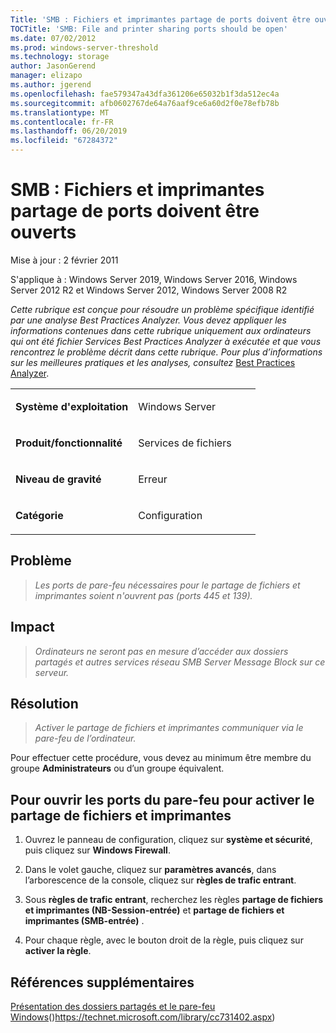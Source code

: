 ```yaml
---
Title: 'SMB : Fichiers et imprimantes partage de ports doivent être ouverts'
TOCTitle: 'SMB: File and printer sharing ports should be open'
ms.date: 07/02/2012
ms.prod: windows-server-threshold
ms.technology: storage
author: JasonGerend
manager: elizapo
ms.author: jgerend
ms.openlocfilehash: fae579347a43dfa361206e65032b1f3da512ec4a
ms.sourcegitcommit: afb0602767de64a76aaf9ce6a60d2f0e78efb78b
ms.translationtype: MT
ms.contentlocale: fr-FR
ms.lasthandoff: 06/20/2019
ms.locfileid: "67284372"
---
```

# <a name="smb-file-and-printer-sharing-ports-should-be-open"></a>SMB : Fichiers et imprimantes partage de ports doivent être ouverts


Mise à jour : 2 février 2011

S'applique à : Windows Server 2019, Windows Server 2016, Windows Server 2012 R2 et Windows Server 2012, Windows Server 2008 R2

*Cette rubrique est conçue pour résoudre un problème spécifique identifié par une analyse Best Practices Analyzer. Vous devez appliquer les informations contenues dans cette rubrique uniquement aux ordinateurs qui ont été fichier Services Best Practices Analyzer à exécutée et que vous rencontrez le problème décrit dans cette rubrique. Pour plus d’informations sur les meilleures pratiques et les analyses, consultez* [Best Practices Analyzer](http://go.microsoft.com/fwlink/?linkid=122786%0d%0a).


<table>
<colgroup>
<col style="width: 50%" />
<col style="width: 50%" />
</colgroup>
<tbody>
<tr class="odd">
<td><p><strong>Système d'exploitation</strong></p></td>
<td><p>Windows Server</p></td>
</tr>
<tr class="even">
<td><p><strong>Produit/fonctionnalité</strong></p></td>
<td><p>Services de fichiers</p></td>
</tr>
<tr class="odd">
<td><p><strong>Niveau de gravité</strong></p></td>
<td><p>Erreur</p></td>
</tr>
<tr class="even">
<td><p><strong>Catégorie</strong></p></td>
<td><p>Configuration</p></td>
</tr>
</tbody>
</table>

## <a name="issue"></a>Problème

> *Les ports de pare-feu nécessaires pour le partage de fichiers et imprimantes soient n'ouvrent pas (ports 445 et 139).*

## <a name="impact"></a>Impact

> *Ordinateurs ne seront pas en mesure d’accéder aux dossiers partagés et autres services réseau SMB Server Message Block sur ce serveur.*

## <a name="resolution"></a>Résolution

> *Activer le partage de fichiers et imprimantes communiquer via le pare-feu de l’ordinateur.*

Pour effectuer cette procédure, vous devez au minimum être membre du groupe **Administrateurs** ou d’un groupe équivalent.

## <a name="to-open-the-firewall-ports-to-enable-file-and-printer-sharing"></a>Pour ouvrir les ports du pare-feu pour activer le partage de fichiers et imprimantes

1.  Ouvrez le panneau de configuration, cliquez sur **système et sécurité**, puis cliquez sur **Windows Firewall**.

2.  Dans le volet gauche, cliquez sur **paramètres avancés**, dans l’arborescence de la console, cliquez sur **règles de trafic entrant**.

3.  Sous **règles de trafic entrant**, recherchez les règles **partage de fichiers et imprimantes (NB-Session-entrée)** et **partage de fichiers et imprimantes (SMB-entrée)** .

4.  Pour chaque règle, avec le bouton droit de la règle, puis cliquez sur **activer la règle**.

## <a name="additional-references"></a>Références supplémentaires

[Présentation des dossiers partagés et le pare-feu Windows](https://technet.microsoft.com/library/cc731402.aspx)()https://technet.microsoft.com/library/cc731402.aspx)

